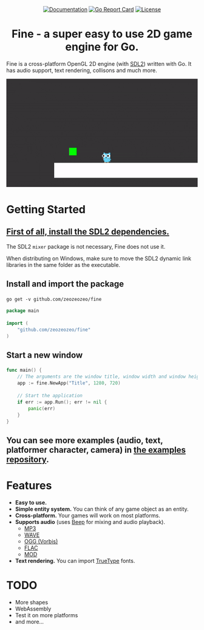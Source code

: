 <p align="center">
  <a href="https://godoc.org/github.com/zeozeozeo/fine"><img src="https://pkg.go.dev/badge/github.com/zeozeozeo/fine" alt="Documentation"></img></a>
  <a href="https://goreportcard.com/report/github.com/zeozeozeo/fine"><img src="https://goreportcard.com/badge/github.com/zeozeozeo/fine" alt="Go Report Card"/></a>
  <a href="https://unlicense.org/"><img src="https://img.shields.io/github/license/zeozeozeo/fine" alt="License"/></a>

</p>
<p><h1 align="center">Fine - a super easy to use 2D game engine for Go.</h1></p>

Fine is a cross-platform OpenGL 2D engine (with [SDL2](https://github.com/veandco/go-sdl2)) written with Go. It has audio support, text rendering, collisons and much more.

![A platformer character](https://github.com/zeozeozeo/fine-examples/raw/main/platformer/platformer.gif)

# Getting Started

## [First of all, install the SDL2 dependencies.](https://github.com/veandco/go-sdl2#requirements)

The SDL2 `mixer` package is not necessary, Fine does not use it.

When distributing on Windows, make sure to move the SDL2 dynamic link libraries in the same folder as the executable.

## Install and import the package

`go get -v github.com/zeozeozeo/fine`

```go
package main

import (
    "github.com/zeozeozeo/fine"
)
```

## Start a new window

```go
func main() {
    // The arguments are the window title, window width and window height
	app := fine.NewApp("Title", 1280, 720)

	// Start the application
	if err := app.Run(); err != nil {
		panic(err)
	}
}
```

## You can see more examples (audio, text, platformer character, camera) in [the examples repository](https://github.com/zeozeozeo/fine-examples).

# Features

-   **Easy to use.**
-   **Simple entity system.** You can think of any game object as an entity.
-   **Cross-platform.** Your games will work on most platforms.
-   **Supports audio** (uses [Beep](https://github.com/faiface/beep) for mixing and audio playback).
    -   [MP3](https://en.wikipedia.org/wiki/MP3)
    -   [WAVE](https://en.wikipedia.org/wiki/WAV)
    -   [OGG (Vorbis)](https://en.wikipedia.org/wiki/Ogg)
    -   [FLAC](https://en.wikipedia.org/wiki/FLAC)
    -   [MOD](<https://en.wikipedia.org/wiki/MOD_(file_format)>)
-   **Text rendering.** You can import [TrueType](https://en.wikipedia.org/wiki/TrueType) fonts.

# TODO

-   More shapes
-   WebAssembly
-   Test it on more platforms
-   and more...
